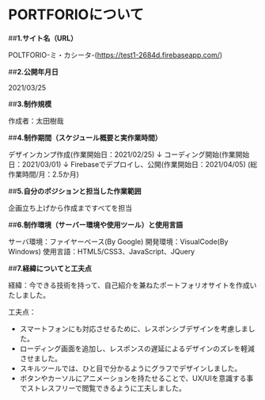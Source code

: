 # PORTFORIOについて

##**1.サイト名（URL）**

POLTFORIO-ミ・カシータ-(https://test1-2684d.firebaseapp.com/)


##**2.公開年月日**

2021/03/25


##**3.制作規模**

作成者：太田樹哉


##**4.制作期間（スケジュール概要と実作業時間）**

デザインカンプ作成(作業開始日：2021/02/25)
↓
コーディング開始(作業開始日：2021/03/01)
↓
Firebaseでデプロイし、公開(作業開始日：2021/04/05)
(総作業時間/月：2.5か月)


##**5.自分のポジションと担当した作業範囲**

企画立ち上げから作成まですべてを担当

##**6.制作環境（サーバー環境や使用ツール）と使用言語**

サーバ環境：ファイヤーベース(By Google)
開発環境：VisualCode(By Windows)
使用言語：HTML5/CSS3、JavaScript、JQuery


##**7.経緯についてと工夫点**

経緯：今できる技術を持って、自己紹介を兼ねたポートフォリオサイトを作成いたしました。

工夫点：
* スマートフォンにも対応させるために、レスポンシブデザインを考慮しました。
* ローディング画面を追加し、レスポンスの遅延によるデザインのズレを軽減させました。
* スキルツールでは、ひと目で分かるようにグラフでデザインしました。
* ボタンやカーソルにアニメーションを持たせることで、UX/UIを意識する事でストレスフリーで閲覧できるように工夫しました。
